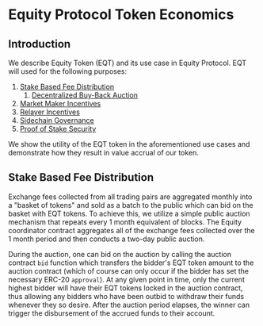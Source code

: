 # Equity Protocol Token Economics

## Introduction

We describe Equity Token (EQT) and its use case in Equity Protocol. EQT will used for the following purposes:

1.  [Stake Based Fee Distribution](#stake-based-fee-distribution)
    1.  [Decentralized Buy-Back Auction](#decentralized-buy-back-auction) 
1.  [Market Maker Incentives](#market-maker-incentives)
1.  [Relayer Incentives](#relayer-incentives)
1.  [Sidechain Governance](#sidechain-governance)
1.  [Proof of Stake Security](#proof-of-stake-security)

We show the utility of the EQT token in the aforementioned use cases and demonstrate how they result in value accrual of our token. 

## Stake Based Fee Distribution
Exchange fees collected from all trading pairs are aggregated monthly into a "basket of tokens" and sold as a batch to the public which can bid on the basket with EQT tokens. To achieve this, we utilize a simple public auction mechanism that repeats every 1 month equivalent of blocks. The Equity coordinator contract aggregates all of the exchange fees collected over the 1 month period and then conducts a two-day public auction. 

During the auction, one can bid on the auction by calling the auction contract `bid` function which transfers the bidder's EQT token amount to the auction contract (which of course can only occur if the bidder has set the necessary ERC-20 `approval`). At any given point in time, only the current highest bidder will have their EQT tokens locked in the auction contract, thus allowing any bidders who have been outbid to withdraw their funds whenever they so desire. After the auction period elapses, the winner can trigger the disbursement of the accrued funds to their account. 



